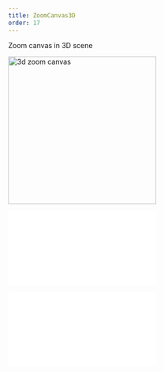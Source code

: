 ```yaml
---
title: ZoomCanvas3D
order: 17
---
```


Zoom canvas in 3D scene

<img alt="3d zoom canvas" src="https://mdn.alipayobjects.com/huamei_qa8qxu/afts/img/A*hWoCRY_2i50AAAAAAAAAAAAADmJ7AQ/original" height='300'/>

<embed src="../../common/BaseZoonCanvasOptions.en.md"></embed>

<embed src="../../common/IG6GraphEvent.en.md"></embed>